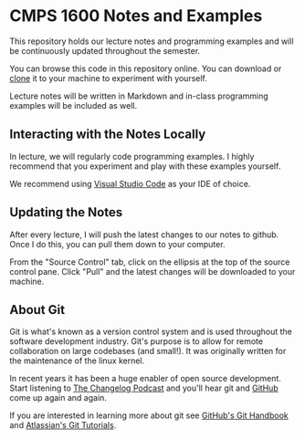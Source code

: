 # CMPS 1600 Notes and Examples

This repository holds our lecture notes and programming examples and
will be continuously updated throughout the semester.

You can browse this code in this repository online. You can download or
[clone](https://learn.microsoft.com/en-us/azure/developer/javascript/how-to/with-visual-studio-code/clone-github-repository?tabs=activity-bar) 
it to your machine to experiment with yourself.

Lecture notes will be written in Markdown and in-class programming examples
will be included as well.


## Interacting with the Notes Locally

In lecture, we will regularly code programming examples. I highly
recommend that you experiment and play with these examples yourself.

We recommend using [Visual Studio Code](https://code.visualstudio.com/) as your
IDE of choice.


## Updating the Notes

After every lecture, I will push the latest changes to our notes to
github. Once I do this, you can pull them down to your computer.

From the "Source Control" tab, click on the ellipsis at the top of the
source control pane. Click "Pull" and the latest changes will be 
downloaded to your machine.

## About Git

Git is what's known as a version control system and is used throughout
the software development industry. Git's purpose is to allow for remote
collaboration on large codebases (and small!). It was originally written
for the maintenance of the linux kernel. 

In recent years it has been a huge enabler of open source development.
Start listening to [The Changelog
Podcast](https://changelog.com/podcast) and you'll hear git and
[GitHub](https://github.com) come up again and again. 

If you are interested in learning more about git see [GitHub's Git
Handbook](https://guides.github.com/introduction/git-handbook/) and
[Atlassian's Git Tutorials](https://www.atlassian.com/git).